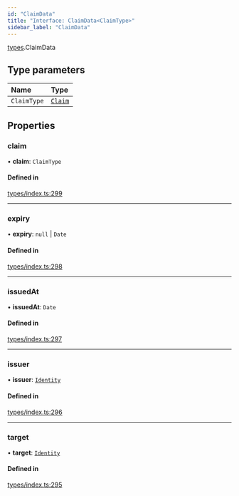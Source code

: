 ```yaml
---
id: "ClaimData"
title: "Interface: ClaimData<ClaimType>"
sidebar_label: "ClaimData"
---
```


[types](../../../modules/Types/Types.md).ClaimData

## Type parameters

| Name | Type |
| :------ | :------ |
| `ClaimType` | [`Claim`](../../../modules/Types/Types.md#claim) |

## Properties

### claim

• **claim**: `ClaimType`

#### Defined in

[types/index.ts:299](https://github.com/PolymeshAssociation/polymesh-sdk/blob/5a778578/src/types/index.ts#L299)

___

### expiry

• **expiry**: ``null`` \| `Date`

#### Defined in

[types/index.ts:298](https://github.com/PolymeshAssociation/polymesh-sdk/blob/5a778578/src/types/index.ts#L298)

___

### issuedAt

• **issuedAt**: `Date`

#### Defined in

[types/index.ts:297](https://github.com/PolymeshAssociation/polymesh-sdk/blob/5a778578/src/types/index.ts#L297)

___

### issuer

• **issuer**: [`Identity`](../../../classes/API/Entities/Identity/Identity.md)

#### Defined in

[types/index.ts:296](https://github.com/PolymeshAssociation/polymesh-sdk/blob/5a778578/src/types/index.ts#L296)

___

### target

• **target**: [`Identity`](../../../classes/API/Entities/Identity/Identity.md)

#### Defined in

[types/index.ts:295](https://github.com/PolymeshAssociation/polymesh-sdk/blob/5a778578/src/types/index.ts#L295)
